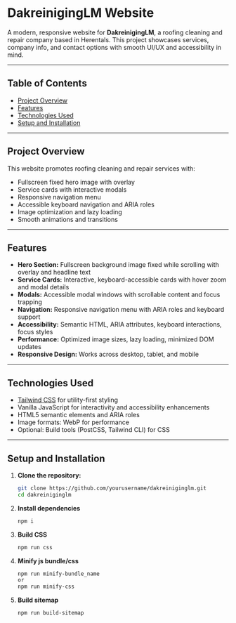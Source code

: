 # DakreinigingLM Website

A modern, responsive website for **DakreinigingLM**, a roofing cleaning and repair company based in Herentals. This project showcases services, company info, and contact options with smooth UI/UX and accessibility in mind.

---

## Table of Contents

- [Project Overview](#project-overview)  
- [Features](#features)  
- [Technologies Used](#technologies-used)  
- [Setup and Installation](#setup-and-installation)  

---

## Project Overview

This website promotes roofing cleaning and repair services with:

- Fullscreen fixed hero image with overlay  
- Service cards with interactive modals  
- Responsive navigation menu  
- Accessible keyboard navigation and ARIA roles  
- Image optimization and lazy loading  
- Smooth animations and transitions  

---

## Features

- **Hero Section:** Fullscreen background image fixed while scrolling with overlay and headline text  
- **Service Cards:** Interactive, keyboard-accessible cards with hover zoom and modal details  
- **Modals:** Accessible modal windows with scrollable content and focus trapping  
- **Navigation:** Responsive navigation menu with ARIA roles and keyboard support  
- **Accessibility:** Semantic HTML, ARIA attributes, keyboard interactions, focus styles  
- **Performance:** Optimized image sizes, lazy loading, minimized DOM updates  
- **Responsive Design:** Works across desktop, tablet, and mobile  

---

## Technologies Used

- [Tailwind CSS](https://tailwindcss.com/) for utility-first styling  
- Vanilla JavaScript for interactivity and accessibility enhancements  
- HTML5 semantic elements and ARIA roles  
- Image formats: WebP for performance  
- Optional: Build tools (PostCSS, Tailwind CLI) for CSS  

---

## Setup and Installation

1. **Clone the repository:**  
   ```bash
   git clone https://github.com/yourusername/dakreiniginglm.git
   cd dakreiniginglm
   ```
2. **Install dependencies**
   ```bash
   npm i
   ```
3. **Build CSS**
   ```bash
   npm run css
   ```

4. **Minify js bundle/css**
   ```bash
   npm run minify-bundle_name
   or
   npm run minify-css
   ```

5. **Build sitemap**
   ```bash
   npm run build-sitemap
   ```
